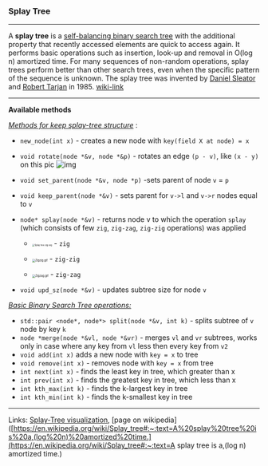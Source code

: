 ### Splay Tree

---

A **splay tree** is a [self-balancing binary search tree](https://en.wikipedia.org/wiki/Self-balancing_binary_search_tree) with the additional property that recently accessed elements are quick to access again. It performs basic operations such as insertion, look-up and removal in O(log n) amortized time. For many sequences of non-random operations, splay trees perform better than other search trees, even when the specific pattern of the sequence is unknown. The splay tree was invented by [Daniel Sleator](https://en.wikipedia.org/wiki/Daniel_Sleator) and [Robert Tarjan](https://en.wikipedia.org/wiki/Robert_Tarjan) in 1985. [wiki-link](https://en.wikipedia.org/wiki/Splay_tree#:~:text=A%20splay%20tree%20is%20a,(log%20n)%20amortized%20time.)

---

**Available methods**

<u>*Methods for keep splay-tree structure*</u> :

- `new_node(int x)` - creates a new node with `key(field X at node) = x`

- `void rotate(node *&v, node *&p)` - rotates an edge `(p - v)`, like `(x - y)` on this pic ![img](https://habrastorage.org/getpro/habr/post_images/58b/97d/c8b/58b97dc8bf8293538e48a34716f4e1f5.png)

- `void set_parent(node *&v, node *p)` -sets parent of node `v` = `p`

- `void keep_parent(node *&v)` - sets parent for `v->l` and `v->r` nodes equal to `v`

- `node* splay(node *&v)` - returns node v to which the operation `splay` (which consists of few `zig`, `zig-zag`, `zig-zig` operations) was applied 

  - <img src="https://upload.wikimedia.org/wikipedia/commons/thumb/2/2c/Splay_tree_zig.svg/709px-Splay_tree_zig.svg.png" alt="Splay tree zig.svg" style="zoom: 30%;" /> - `zig`

  - <img src="https://upload.wikimedia.org/wikipedia/commons/f/fd/Zigzig.gif" alt="Zigzig.gif" style="zoom: 40%;" /> - `zig-zig`

  - <img src="https://upload.wikimedia.org/wikipedia/commons/6/6f/Zigzag.gif" alt="Zigzag.gif" style="zoom:40%;" /> - `zig-zag`

    

- `void upd_sz(node *&v)` - updates subtree size for node `v`

*<u>Basic Binary Search Tree operations:</u>*

- `std::pair <node*, node*> split(node *&v, int k)` - splits subtree of `v` node by key `k` 
- `node *merge(node *&vl, node *&vr)` - merges `vl` and `vr` subtrees, works only in case where any key from `vl` less then every key from `v2`
- `void add(int x)` adds a new node with `key = x` to tree
- `void remove(int x)` - removes node with `key = x` from tree
- `int next(int x)` - finds the least key in tree, which greater than x
- `int prev(int x)` - finds the greatest key in tree, which less than x
- `int kth_max(int k)` - finds the k-largest key in tree
- `int kth_min(int k)` - finds the k-smallest key in tree

---

Links: [Splay-Tree visualization](https://www.cs.usfca.edu/~galles/visualization/SplayTree.html), [page on wikipedia]([https://en.wikipedia.org/wiki/Splay_tree#:~:text=A%20splay%20tree%20is%20a,(log%20n)%20amortized%20time.](https://en.wikipedia.org/wiki/Splay_tree#:~:text=A splay tree is a,(log n) amortized time.)

